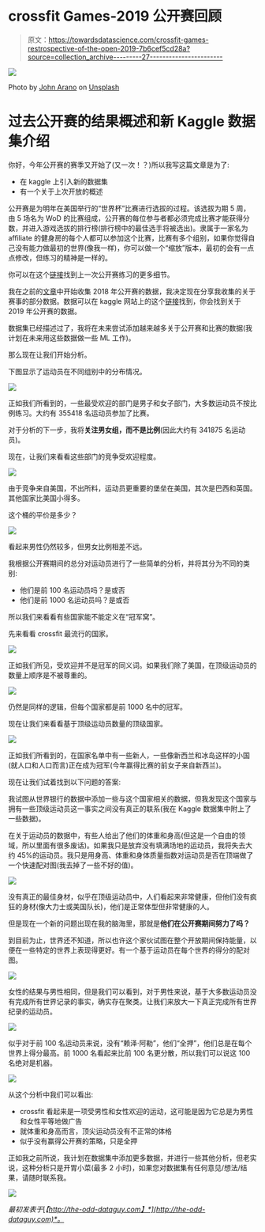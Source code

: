 # crossfit Games-2019 公开赛回顾

> 原文：<https://towardsdatascience.com/crossfit-games-restrospective-of-the-open-2019-7b6cef5cd28a?source=collection_archive---------27----------------------->

![](img/b23cb0f11cfd16dbff7431d20358a563.png)

Photo by [John Arano](https://unsplash.com/@johnarano?utm_source=medium&utm_medium=referral) on [Unsplash](https://unsplash.com?utm_source=medium&utm_medium=referral)

# 过去公开赛的结果概述和新 Kaggle 数据集介绍

你好，今年公开赛的赛季又开始了(又一次！？)所以我写这篇文章是为了:

*   在 kaggle 上引入新的数据集
*   有一个关于上次开放的概述

公开赛是为明年在美国举行的“世界杯”比赛进行选拔的过程。该选拔为期 5 周，由 5 场名为 WoD 的比赛组成，公开赛的每位参与者都必须完成比赛才能获得分数，并进入游戏选拔的排行榜(排行榜中的最佳选手将被选出)。隶属于一家名为 affiliate 的健身房的每个人都可以参加这个比赛，比赛有多个组别，如果你觉得自己没有能力做最初的世界(像我一样)，你可以做一个“缩放”版本，最初的会有一点点修改，但练习的精神是一样的。

你可以在这个[链接](https://games.crossfit.com/workouts/open/2019)找到上一次公开赛练习的更多细节。

我在之前的[文章](http://the-odd-dataguy.com/crossfitopen)中开始收集 2018 年公开赛的数据，我决定现在分享我收集的关于赛事的部分数据。数据可以在 kaggle 网站上的这个[链接](https://www.kaggle.com/jeanmidev/crossfit-games)找到，你会找到关于 2019 年公开赛的数据。

数据集已经描述过了，我将在未来尝试添加越来越多关于公开赛和比赛的数据(我计划在未来用这些数据做一些 ML 工作)。

那么现在让我们开始分析。

下图显示了运动员在不同组别中的分布情况。

![](img/176344179b4bd26081c2095f0f52bd9d.png)

正如我们所看到的，一些最受欢迎的部门是男子和女子部门，大多数运动员不按比例练习。大约有 355418 名运动员参加了比赛。

对于分析的下一步，我将**关注男女组，而不是比例**(因此大约有 341875 名运动员)。

现在，让我们来看看这些部门的竞争受欢迎程度。

![](img/dc7c7a5512fd720e9ab023cae1fda6b8.png)

由于竞争来自美国，不出所料，运动员更重要的堡垒在美国，其次是巴西和英国。其他国家比美国小得多。

这个桶的平价是多少？

![](img/d68fa44ef9dbcf9ecb72d21e9dfdc9f2.png)

看起来男性仍然较多，但男女比例相差不远。

我根据公开赛期间的总分对运动员进行了一些简单的分析，并将其分为不同的类别:

*   他们是前 100 名运动员吗？是或否
*   他们是前 1000 名运动员吗？是或否

所以我们来看看有些国家能不能定义在“冠军窝”。

先来看看 crossfit 最流行的国家。

![](img/303b2838d869ab709b3f7ba1ff6375c5.png)

正如我们所见，受欢迎并不是冠军的同义词。如果我们除了美国，在顶级运动员的数量上顺序是不被尊重的。

![](img/8d9eafc88355eeb92aad9bd982bfcdc9.png)

仍然是同样的逻辑，但每个国家都是前 1000 名中的冠军。

现在让我们来看看基于顶级运动员数量的顶级国家。

![](img/67ef4126638cc024888f126d1bd85fc0.png)

正如我们所看到的，在国家名单中有一些新人，一些像新西兰和冰岛这样的小国(就人口和人口而言)正在成为冠军(今年赢得比赛的前女子来自新西兰)。

现在让我们试着找到以下问题的答案:

我试图从世界银行的数据中添加一些与这个国家相关的数据，但我发现这个国家与拥有一些顶级运动员这一事实之间没有真正的联系(我在 Kaggle 数据集中附上了一些数据)。

在关于运动员的数据中，有些人给出了他们的体重和身高(但这是一个自由的领域，所以里面有很多废话)。如果我只是放弃没有填满场地的运动员，我将失去大约 45%的运动员。我只是用身高、体重和身体质量指数对运动员是否在顶端做了一个快速配对图(我去掉了一些不好的值)。

![](img/5b49e519b1917439840461e3ae43711f.png)

没有真正的最佳身材，似乎在顶级运动员中，人们看起来非常健康，但他们没有疯狂的身材(像大力士或美国队长)，他们是正常体型但非常健康的人。

但是现在一个新的问题出现在我的脑海里，那就是**他们在公开赛期间努力了吗？**

到目前为止，世界还不知道，所以也许这个家伙试图在整个开放期间保持能量，以便在一些特定的世界上表现得更好。有一个基于运动员在每个世界的得分的配对图。

![](img/b3c821c032149ab974a9652b178a2046.png)

女性的结果与男性相同，但是我们可以看到，对于男性来说，基于大多数运动员没有完成所有世界记录的事实，确实存在聚类。让我们来放大一下真正完成所有世界纪录的运动员。

![](img/bc22d233b14414333498db46da395177.png)

似乎对于前 100 名运动员来说，没有“赖泽·阿勒”，他们“全押”，他们总是在每个世界上得分最高。前 1000 名看起来比前 100 名更分散，所以我们可以说这 100 名绝对是机器。

![](img/e4b71258bbf77b82255f2718953f22c6.png)

从这个分析中我们可以看出:

*   crossfit 看起来是一项受男性和女性欢迎的运动，这可能是因为它总是为男性和女性平等地做广告
*   就体重和身高而言，顶尖运动员没有不正常的体格
*   似乎没有赢得公开赛的策略，只是全押

正如我之前所说，我计划在数据集中添加更多数据，并进行一些其他分析，但老实说，这种分析只是开胃小菜(最多 2 小时)，如果您对数据集有任何意见/想法/结果，请随时联系我。

![](img/64d01c0d2467f1fedf75abcd9e0f5f14.png)

*最初发表于*[*【http://the-odd-dataguy.com】*](http://the-odd-dataguy.com)*。*